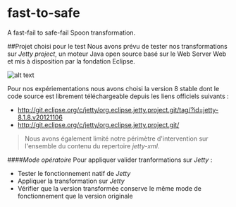 # fast-to-safe
A fast-fail to safe-fail Spoon transformation.


##Projet choisi pour le test
Nous avons prévu de tester nos transformations sur _Jetty project_, un moteur Java open source basé sur le Web Server Web et mis à disposition par la fondation Eclipse. 

![alt text](https://cloud.githubusercontent.com/assets/14126801/10949926/b01ca386-8335-11e5-869a-86fe48b9bb7a.png "Logo Jetty")

Pour nos expériementations nous avons choisi la version 8 stable dont le code source est librement téléchargeable depuis les liens officiels suivants :
* http://git.eclipse.org/c/jetty/org.eclipse.jetty.project.git/tag/?id=jetty-8.1.8.v20121106
* http://git.eclipse.org/c/jetty/org.eclipse.jetty.project.git/

> Nous avons également limité notre périmètre d'intervention sur l'ensemble du contenu du repertoire _jetty-xml_.

####_Mode opératoire_
Pour appliquer valider tranformations sur _Jetty_ :
* Tester le fonctionnement natif de _Jetty_
* Appliquer la transformation sur _Jetty_
* Vérifier que la version transformée conserve le même mode de fonctionnement que la version originale
